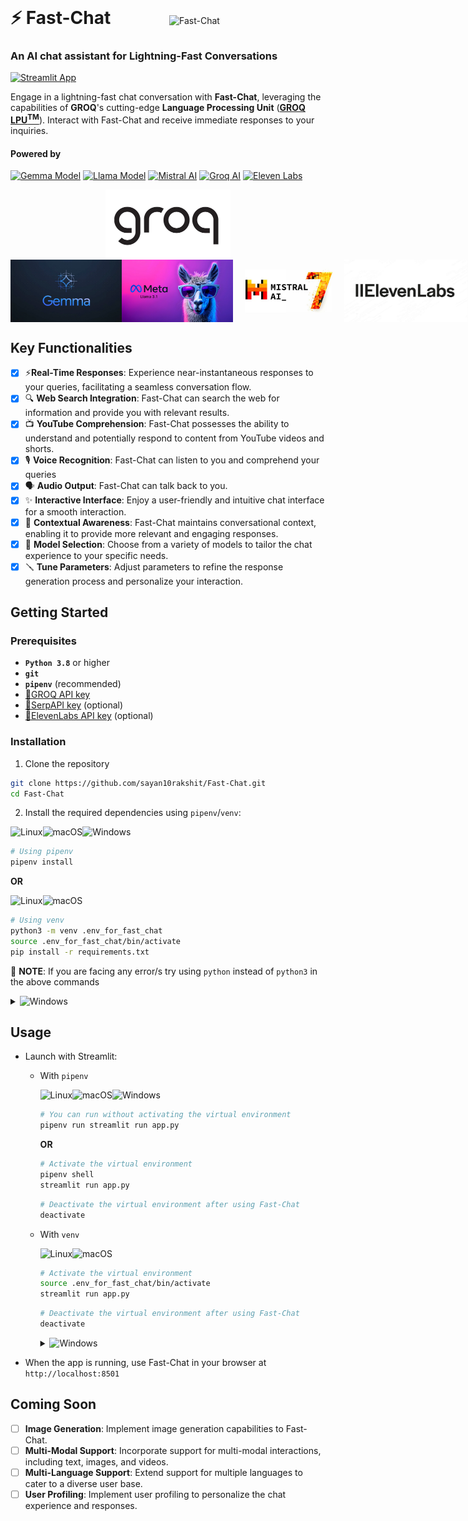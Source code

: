 <div style="display: flex; justify-content: space-between; align-items: center;">

  <h1 style="margin: 0;">⚡ Fast-Chat</h1>
  
  <img src="utils/static/Fast-Chat_avatar.gif" alt="Fast-Chat" width="250" style="margin-left: 5px;" />

</div>

### An AI chat assistant for Lightning-Fast Conversations

[![Streamlit App](https://static.streamlit.io/badges/streamlit_badge_black_white.svg)](https://fast-chat.streamlit.app/)

Engage in a lightning-fast chat conversation with **Fast-Chat**, leveraging the capabilities of **GROQ**'s cutting-edge **Language Processing Unit** (**[GROQ LPU<sup>TM</sup>](https://wow.groq.com/why-groq/)**). Interact with Fast-Chat and receive immediate responses to your inquiries.

#### Powered by

[![Gemma Model](https://img.shields.io/badge/Gemma_Model-Open_Models-blue)](https://ai.google.dev/gemma) [![Llama Model](https://img.shields.io/badge/Llama_Model-Open_Models-violet)](https://llama.meta.com/) [![Mistral AI](https://img.shields.io/badge/Mistral_AI-Open_Models-orange)](https://mistral.ai/news/mixtral-of-experts/) [![Groq AI](https://img.shields.io/badge/Groq_AI-Fast_Inference_Engine-black)](https://wow.groq.com/why-groq/) [![Eleven Labs](https://img.shields.io/badge/ElevenLabs-Voice_Synthesis-green)](https://elevenlabs.io/)

<div style="display: flex; justify-content: space-around;">
  <img src="utils/static/groq.jpg" width="200">
</div>

<div style="display: flex; justify-content: space-around;">
  <img src="utils/static/gemma.webp" width="200" height="100">
  <img src="utils/static/llama.webp" width="200" height="100">
  <img src="utils/static/mistral_ai_image.jpg" width="200" height="100">
  <img src="utils/static/elevenlabs.jpg" width=200 height="100">
</div>

## Key Functionalities

- [x] ⚡**Real-Time Responses**: Experience near-instantaneous responses to your queries, facilitating a seamless conversation flow.
- [x] 🔍 **Web Search Integration**: Fast-Chat can search the web for information and provide you with relevant results.
- [x] 📺 **YouTube Comprehension**: Fast-Chat possesses the ability to understand and potentially respond to content from YouTube videos and shorts.
- [x] 🎙️ **Voice Recognition**: Fast-Chat can listen to you and comprehend your queries
- [x] 🗣️ **Audio Output**: Fast-Chat can talk back to you.
- [x] ✨ **Interactive Interface**: Enjoy a user-friendly and intuitive chat interface for a smooth interaction.
- [x] 📝 **Contextual Awareness**: Fast-Chat maintains conversational context, enabling it to provide more relevant and engaging responses.
- [x] 🤖 **Model Selection**: Choose from a variety of models to tailor the chat experience to your specific needs.
- [x] 🪛 **Tune Parameters**: Adjust parameters to refine the response generation process and personalize your interaction.

## Getting Started

### Prerequisites

- **`Python 3.8`** or higher
- **`git`**
- **`pipenv`** (recommended)
- [🔗GROQ API key](https://console.groq.com/keys)
- [🔗SerpAPI key](https://serpapi.com/dashboard) (optional)
- [🔗ElevenLabs API key](https://elevenlabs.io/app/speech-synthesis/text-to-speech) (optional)

### Installation

1. Clone the repository

```sh
git clone https://github.com/sayan10rakshit/Fast-Chat.git
cd Fast-Chat
```

2. Install the required dependencies using `pipenv`/`venv`:

![Linux](https://img.shields.io/badge/Linux-FCC624?style=for-the-badge&logo=linux&logoColor=black)![macOS](<https://img.shields.io/badge/mac%20os-000000?style=for-the-badge&logo=macos&logoColor=F0F0F0>)![Windows](https://img.shields.io/badge/Windows-0078D6?style=for-the-badge&logo=windows&logoColor=white)

```sh
# Using pipenv
pipenv install
```

**OR**
  
![Linux](https://img.shields.io/badge/Linux-FCC624?style=for-the-badge&logo=linux&logoColor=black)![macOS](<https://img.shields.io/badge/mac%20os-000000?style=for-the-badge&logo=macos&logoColor=F0F0F0>)

```sh
# Using venv
python3 -m venv .env_for_fast_chat
source .env_for_fast_chat/bin/activate
pip install -r requirements.txt
```

🚨 **NOTE**: If you are facing any error/s try using `python` instead of `python3` in the above commands  

<details>
<summary><img src="https://img.shields.io/badge/Windows-0078D6?style=for-the-badge&logo=windows&logoColor=white" alt="Windows" /></summary>

```powershell
# Using venv
python3 -m venv .env_for_fast_chat
.env_for_fast_chat\Scripts\Activate.ps1
pip install -r requirements.txt
```

  🚨 **NOTE**: If you are facing any error/s try using `python` instead of `python3` in the above commands  
</details>

## Usage

- Launch with Streamlit:
  - With `pipenv`

    ![Linux](https://img.shields.io/badge/Linux-FCC624?style=for-the-badge&logo=linux&logoColor=black)![macOS](<https://img.shields.io/badge/mac%20os-000000?style=for-the-badge&logo=macos&logoColor=F0F0F0>)![Windows](https://img.shields.io/badge/Windows-0078D6?style=for-the-badge&logo=windows&logoColor=white)

    ```sh
    # You can run without activating the virtual environment
    pipenv run streamlit run app.py
    ```

    **OR**

    ```sh
    # Activate the virtual environment
    pipenv shell
    streamlit run app.py
    ```

    ```sh
    # Deactivate the virtual environment after using Fast-Chat
    deactivate
    ```

  - With `venv`
  
      ![Linux](https://img.shields.io/badge/Linux-FCC624?style=for-the-badge&logo=linux&logoColor=black)![macOS](<https://img.shields.io/badge/mac%20os-000000?style=for-the-badge&logo=macos&logoColor=F0F0F0>)

      ```sh
      # Activate the virtual environment
      source .env_for_fast_chat/bin/activate
      streamlit run app.py
      ```

      ```sh
      # Deactivate the virtual environment after using Fast-Chat
      deactivate
      ```

      <details>
      <summary><img src="https://img.shields.io/badge/Windows-0078D6?style=for-the-badge&logo=windows&logoColor=white" alt="Windows" /></summary>

      ```powershell
      # Activate the virtual environment
      .env_for_fast_chat\Scripts\Activate.ps1
      streamlit run app.py
      ```

      ```powershell
      # Deactivate the virtual environment after using Fast-Chat
      deactivate
      ```

      </details>

- When the app is running, use Fast-Chat in your browser at `http://localhost:8501`

## Coming Soon

- [ ] **Image Generation**: Implement image generation capabilities to Fast-Chat.
- [ ] **Multi-Modal Support**: Incorporate support for multi-modal interactions, including text, images, and videos.
- [ ] **Multi-Language Support**: Extend support for multiple languages to cater to a diverse user base.
- [ ] **User Profiling**: Implement user profiling to personalize the chat experience and responses.
